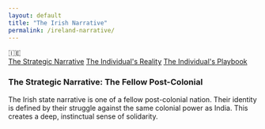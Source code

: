 ```yaml
---
layout: default
title: "The Irish Narrative"
permalink: /ireland-narrative/
---
```


<div class="flag-container">
  <span title="Ireland" role="img" aria-label="Ireland Flag">🇮🇪</span>
</div>

<div class="master-detail-container">
  <div class="master-pane">
    <a href="#strategic" class="master-link active">The Strategic Narrative</a>
    <a href="#reality" class="master-link">The Individual's Reality</a>
    <a href="#playbook" class="master-link">The Individual's Playbook</a>
  </div>
  <div class="detail-pane">
    <div id="strategic" class="detail-content">
      <h3>The Strategic Narrative: The Fellow Post-Colonial</h3>
      <p>The Irish state narrative is one of a fellow post-colonial nation. Their identity is defined by their struggle against the same colonial power as India. This creates a deep, instinctual sense of solidarity.</p>
    </div>
    <div id="reality" class="detail-content" style="display:none;">
      <h3>The Individual's Reality: The Brother-in-Arms</h3>
      <p>The on-the-ground experience for an Indian in Ireland is likely to be one of the most positive in the Western world.</p>
      <ul>
        <li><strong>Absence of Condescension:</strong> You are highly unlikely to encounter the "Expert Gaze" or the sense of superiority that can mark interactions in the UK. The relationship is one between two equals who have a shared history of struggle.</li>
        <li><strong>Genuine Warmth:</strong> There is a genuine warmth and a sense of a shared, "underdog" history that can lead to immediate and authentic connections. You do not need to explain the pain of colonialism to the Irish; it is their own story.</li>
        <li><strong>A Modern Tech Partnership:</strong> This historical goodwill is now reinforced by a strong modern economic relationship, with Dublin being a major European tech hub for thousands of Indian professionals.</li>
      </ul>
    </div>
    <div id="playbook" class="detail-content" style="display:none;">
      <h3>The Individual's Playbook</h3>
      <ol>
        <li><strong>Assume Goodwill:</strong> This is one of the few Western countries where you can and should assume a baseline of goodwill and a shared historical perspective.</li>
        <li><strong>Acknowledge the Shared History:</strong> Mentioning the connection between the Irish and Indian independence movements is a powerful way to build an immediate and strong rapport.</li>
        <li><strong>See it as a Model:</strong> The Irish-Indian relationship is a powerful model for what a healthy, respectful, post-colonial relationship can look like, standing in stark contrast to the narrative from its neighbor.</li>
      </ol>
    </div>
  </div>
</div>

<script>
  const links = document.querySelectorAll('.master-link');
  const contents = document.querySelectorAll('.detail-content');

  links.forEach(link => {
    link.addEventListener('click', function(e) {
      e.preventDefault();
      const targetId = this.getAttribute('href').substring(1);

      links.forEach(l => l.classList.remove('active'));
      this.classList.add('active');

      contents.forEach(content => {
        if (content.id === targetId) {
          content.style.display = 'block';
        } else {
          content.style.display = 'none';
        }
      });
    });
  });
</script>